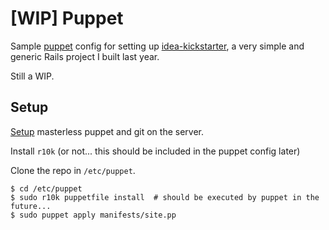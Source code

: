 # [WIP] Puppet

Sample [puppet](https://docs.puppet.com/) config for setting up [idea-kickstarter](https://github.com/meyagen/idea-kickstarter), a very simple and generic Rails project I built last year.

Still a WIP.

## Setup

[Setup](https://www.digitalocean.com/community/tutorials/how-to-set-up-a-masterless-puppet-environment-on-ubuntu-14-04) masterless puppet and git on the server.

Install `r10k` (or not... this should be included in the puppet config later)

Clone the repo in `/etc/puppet`.

```lang=bash
$ cd /etc/puppet
$ sudo r10k puppetfile install  # should be executed by puppet in the future...
$ sudo puppet apply manifests/site.pp
```
